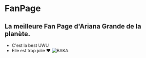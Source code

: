 # FanPage
## La meilleure Fan Page d'**Ariana Grande** de la planète.
* C'est la best UWU
* Elle est trop jolie ❤️
![BAKA](https://pbs.twimg.com/media/D0yPZ8KWkAAlgXp.jpg "C'EST TROP UNE DARK SASUKE BAKA")
